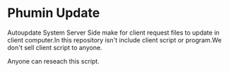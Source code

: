 Phumin Update
============

Autoupdate System Server Side make for client request files to update in client computer.In this repository isn't include client script or program.We don't sell client script to anyone.

Anyone can reseach this script.
